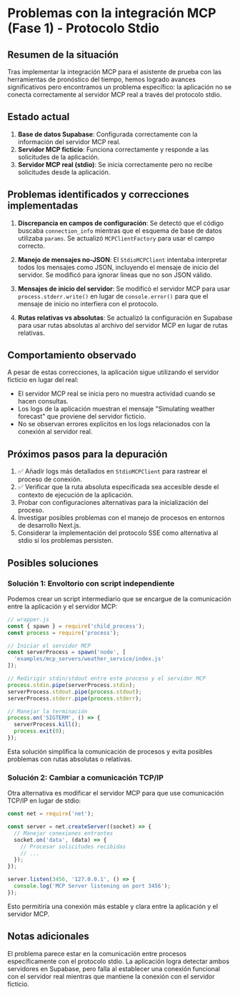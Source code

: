 # Problemas con la integración MCP (Fase 1) - Protocolo Stdio

## Resumen de la situación

Tras implementar la integración MCP para el asistente de prueba con las herramientas de pronóstico del tiempo, hemos logrado avances significativos pero encontramos un problema específico: la aplicación no se conecta correctamente al servidor MCP real a través del protocolo stdio.

## Estado actual

1. **Base de datos Supabase**: Configurada correctamente con la información del servidor MCP real.
2. **Servidor MCP ficticio**: Funciona correctamente y responde a las solicitudes de la aplicación.
3. **Servidor MCP real (stdio)**: Se inicia correctamente pero no recibe solicitudes desde la aplicación.

## Problemas identificados y correcciones implementadas

1. **Discrepancia en campos de configuración**: Se detectó que el código buscaba `connection_info` mientras que el esquema de base de datos utilizaba `params`. Se actualizó `MCPClientFactory` para usar el campo correcto.

2. **Manejo de mensajes no-JSON**: El `StdioMCPClient` intentaba interpretar todos los mensajes como JSON, incluyendo el mensaje de inicio del servidor. Se modificó para ignorar líneas que no son JSON válido.

3. **Mensajes de inicio del servidor**: Se modificó el servidor MCP para usar `process.stderr.write()` en lugar de `console.error()` para que el mensaje de inicio no interfiera con el protocolo.

4. **Rutas relativas vs absolutas**: Se actualizó la configuración en Supabase para usar rutas absolutas al archivo del servidor MCP en lugar de rutas relativas.

## Comportamiento observado

A pesar de estas correcciones, la aplicación sigue utilizando el servidor ficticio en lugar del real:

- El servidor MCP real se inicia pero no muestra actividad cuando se hacen consultas.
- Los logs de la aplicación muestran el mensaje "Simulating weather forecast" que proviene del servidor ficticio.
- No se observan errores explícitos en los logs relacionados con la conexión al servidor real.

## Próximos pasos para la depuración

1. ✅ Añadir logs más detallados en `StdioMCPClient` para rastrear el proceso de conexión.
2. ✅ Verificar que la ruta absoluta especificada sea accesible desde el contexto de ejecución de la aplicación.
3. Probar con configuraciones alternativas para la inicialización del proceso.
4. Investigar posibles problemas con el manejo de procesos en entornos de desarrollo Next.js.
5. Considerar la implementación del protocolo SSE como alternativa al stdio si los problemas persisten.

## Posibles soluciones

### Solución 1: Envoltorio con script independiente

Podemos crear un script intermediario que se encargue de la comunicación entre la aplicación y el servidor MCP:

```javascript
// wrapper.js
const { spawn } = require('child_process');
const process = require('process');

// Iniciar el servidor MCP
const serverProcess = spawn('node', [
  'examples/mcp_servers/weather_service/index.js'
]);

// Redirigir stdin/stdout entre este proceso y el servidor MCP
process.stdin.pipe(serverProcess.stdin);
serverProcess.stdout.pipe(process.stdout);
serverProcess.stderr.pipe(process.stderr);

// Manejar la terminación
process.on('SIGTERM', () => {
  serverProcess.kill();
  process.exit(0);
});
```

Esta solución simplifica la comunicación de procesos y evita posibles problemas con rutas absolutas o relativas.

### Solución 2: Cambiar a comunicación TCP/IP

Otra alternativa es modificar el servidor MCP para que use comunicación TCP/IP en lugar de stdio:

```javascript
const net = require('net');

const server = net.createServer((socket) => {
  // Manejar conexiones entrantes
  socket.on('data', (data) => {
    // Procesar solicitudes recibidas
    // ...
  });
});

server.listen(3456, '127.0.0.1', () => {
  console.log('MCP Server listening on port 3456');
});
```

Esto permitiría una conexión más estable y clara entre la aplicación y el servidor MCP.

## Notas adicionales

El problema parece estar en la comunicación entre procesos específicamente con el protocolo stdio. La aplicación logra detectar ambos servidores en Supabase, pero falla al establecer una conexión funcional con el servidor real mientras que mantiene la conexión con el servidor ficticio.
